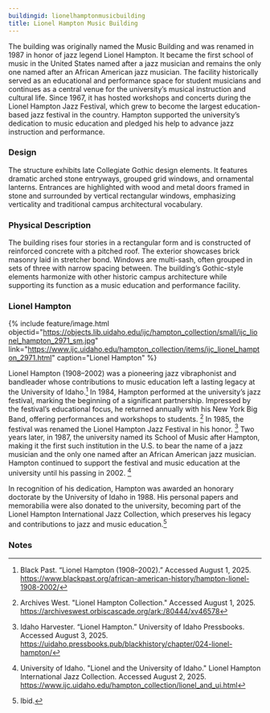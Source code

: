 ```yaml
---
buildingid: lionelhamptonmusicbuilding
title: Lionel Hampton Music Building
---
```


The building was originally named the Music Building and was renamed in 1987 in honor of jazz legend Lionel Hampton. It became the first school of music in the United States named after a jazz musician and remains the only one named after an African American jazz musician. The facility historically served as an educational and performance space for student musicians and continues as a central venue for the university’s musical instruction and cultural life. Since 1967, it has hosted workshops and concerts during the Lionel Hampton Jazz Festival, which grew to become the largest education-based jazz festival in the country. Hampton supported the university’s dedication to music education and pledged his help to advance jazz instruction and performance. 

### Design

The structure exhibits late Collegiate Gothic design elements. It features dramatic arched stone entryways, grouped grid windows, and ornamental lanterns. Entrances are highlighted with wood and metal doors framed in stone and surrounded by vertical rectangular windows, emphasizing verticality and traditional campus architectural vocabulary. 

### Physical Description

The building rises four stories in a rectangular form and is constructed of reinforced concrete with a pitched roof. The exterior showcases brick masonry laid in stretcher bond. Windows are multi-sash, often grouped in sets of three with narrow spacing between. The building’s Gothic-style elements harmonize with other historic campus architecture while supporting its function as a music education and performance facility. 

### Lionel Hampton

{% include feature/image.html objectid="https://objects.lib.uidaho.edu/ijc/hampton_collection/small/ijc_lionel_hampton_2971_sm.jpg" link="https://www.ijc.uidaho.edu/hampton_collection/items/ijc_lionel_hampton_2971.html" caption="Lionel Hampton" %}

Lionel Hampton (1908–2002) was a pioneering jazz vibraphonist and bandleader whose contributions to music education left a lasting legacy at the University of Idaho.[^4] In 1984, Hampton performed at the university’s jazz festival, marking the beginning of a significant partnership. Impressed by the festival’s educational focus, he returned annually with his New York Big Band, offering performances and workshops to students. [^5] In 1985, the festival was renamed the Lionel Hampton Jazz Festival in his honor. [^6] Two years later, in 1987, the university named its School of Music after Hampton, making it the first such institution in the U.S. to bear the name of a jazz musician and the only one named after an African American jazz musician. Hampton continued to support the festival and music education at the university until his passing in 2002. [^7]

In recognition of his dedication, Hampton was awarded an honorary doctorate by the University of Idaho in 1988. His personal papers and memorabilia were also donated to the university, becoming part of the Lionel Hampton International Jazz Collection, which preserves his legacy and contributions to jazz and music education.[^8]

### Notes

[^1]: Nathan J. Moody, “National Register of Historic Places—Registration Form: The University of Idaho Historic District,” initial submission to Idaho SHPO, unpublished, University of Idaho, Moscow, Idaho, May 7, 2025, 39-40. 
[^2]: Ibid. 
[^3]: Ibid. 
[^4]: Black Past. “Lionel Hampton (1908–2002).” Accessed August 1, 2025. https://www.blackpast.org/african-american-history/hampton-lionel-1908-2002/
[^5]: Archives West. "Lionel Hampton Collection." Accessed August 1, 2025. https://archiveswest.orbiscascade.org/ark:/80444/xv46578 
[^6]: Idaho Harvester. “Lionel Hampton.” University of Idaho Pressbooks. Accessed August 3, 2025. https://uidaho.pressbooks.pub/blackhistory/chapter/024-lionel-hampton/ 
[^7]: University of Idaho. "Lionel and the University of Idaho." Lionel Hampton International Jazz Collection. Accessed August 2, 2025.
https://www.ijc.uidaho.edu/hampton_collection/lionel_and_ui.html 
[^8]: Ibid. 
